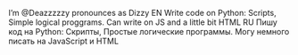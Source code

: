 I’m @Deazzzzzy
pronounces as Dizzy
EN
Write code on Python: Scripts, Simple logical proggrams. Can write on JS and a little bit HTML
RU
Пишу код на Python: Скрипты, Простые логические программы. Могу немного писать на JavaScript и HTML
